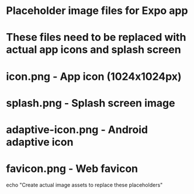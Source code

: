 # Placeholder image files for Expo app
# These files need to be replaced with actual app icons and splash screen

# icon.png - App icon (1024x1024px)
# splash.png - Splash screen image
# adaptive-icon.png - Android adaptive icon
# favicon.png - Web favicon

echo "Create actual image assets to replace these placeholders"
